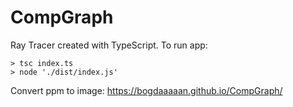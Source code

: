 # CompGraph
Ray Tracer created with TypeScript. 
To run app:
```
> tsc index.ts
> node './dist/index.js'
```

Convert ppm to image: https://bogdaaaaan.github.io/CompGraph/
